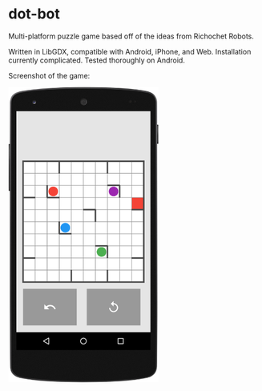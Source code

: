 # dot-bot

Multi-platform puzzle game based off of the ideas from Richochet Robots.

Written in LibGDX, compatible with Android, iPhone, and Web. Installation currently complicated. Tested thoroughly on Android.

Screenshot of the game:

<img src="./screenshot.png" width="300">

